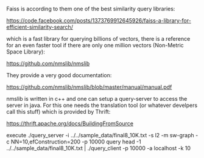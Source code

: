 Faiss is according to them one of the best similarity query libraries:

https://code.facebook.com/posts/1373769912645926/faiss-a-library-for-efficient-similarity-search/

which is a fast library for querying billions of vectors, there is a reference for an even faster tool if there are only one million vectors (Non-Metric Space Library):
    
https://github.com/nmslib/nmslib
    
They provide a very good documentation:

https://github.com/nmslib/nmslib/blob/master/manual/manual.pdf

nmslib is written in c++  and one can setup a query-server to access the server in java.
For this one needs the translation tool (or whatever develpers call this stuff) which is provided by Thrift:

https://thrift.apache.org/docs/BuildingFromSource


execute
    ./query_server -i ../../sample_data/final8_10K.txt -s l2 -m sw-graph -c NN=10,efConstruction=200 -p 10000
query 
    head -1 ../../sample_data/final8_10K.txt | ./query_client -p 10000 -a localhost  -k 10
